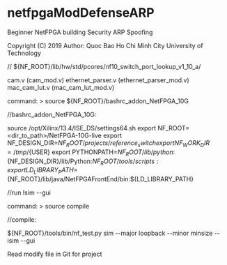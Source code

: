 # netfpgaModDefenseARP
Beginner NetFPGA building Security ARP Spoofing

Copyright (C) 2019
Author: Quoc Bao
Ho Chi Minh City University of Technology


// ${NF_ROOT}/lib/hw/std/pcores/nf10_switch_port_lookup_v1_10_a/

cam.v                   (cam_mod.v)
ethernet_parser.v       (ethernet_parser_mod.v)
mac_cam_lut.v           (mac_cam_lut_mod.v)


command: > source ${NF_ROOT}/bashrc_addon_NetFPGA_10G


//bashrc_addon_NetFPGA_10G:

source /opt/Xilinx/13.4/ISE_DS/settings64.sh
export NF_ROOT=<dir_to_path>/NetFPGA-10G-live
export NF_DESIGN_DIR=${NF_ROOT}/projects/reference_switch
export NF_WORK_DIR=/tmp/${USER}
export PYTHONPATH=${NF_ROOT}/lib/python:${NF_DESIGN_DIR}/lib/Python:${NF_ROOT}/tools/scripts:
export LD_LIBRARY_PATH=${NF_ROOT}/lib/java/NetFPGAFrontEnd/bin:${LD_LIBRARY_PATH}

//run Isim --gui

command: > source compile


//compile:

${NF_ROOT}/tools/bin/nf_test.py sim --major loopback --minor minsize --isim --gui


Read modify file in Git for project

